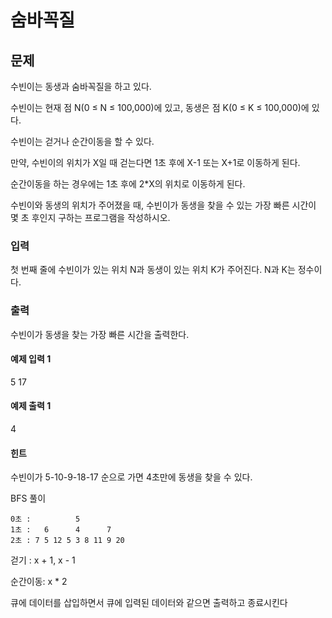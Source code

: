 # 숨바꼭질

## 문제

수빈이는 동생과 숨바꼭질을 하고 있다.

수빈이는 현재 점 N(0 ≤ N ≤ 100,000)에 있고, 동생은 점 K(0 ≤ K ≤ 100,000)에 있다.

수빈이는 걷거나 순간이동을 할 수 있다. 

만약, 수빈이의 위치가 X일 때 걷는다면 1초 후에 X-1 또는 X+1로 이동하게 된다.

순간이동을 하는 경우에는 1초 후에 2*X의 위치로 이동하게 된다.

수빈이와 동생의 위치가 주어졌을 때, 수빈이가 동생을 찾을 수 있는 가장 빠른 시간이 몇 초 후인지 구하는 프로그램을 작성하시오.

### 입력

첫 번째 줄에 수빈이가 있는 위치 N과 동생이 있는 위치 K가 주어진다. N과 K는 정수이다.

### 출력

수빈이가 동생을 찾는 가장 빠른 시간을 출력한다.

#### 예제 입력 1

5 17

#### 예제 출력 1 

4

#### 힌트

수빈이가 5-10-9-18-17 순으로 가면 4초만에 동생을 찾을 수 있다.

BFS 풀이

```
0초 :          5
1초 :   6      4      7
2초 : 7 5 12 5 3 8 11 9 20
```

걷기 : x + 1, x - 1

순간이동: x * 2

큐에 데이터를 삽입하면서 큐에 입력된 데이터와 같으면 출력하고 종료시킨다